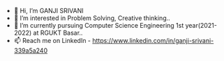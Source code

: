 - 👋 Hi, I’m GANJI SRIVANI 
- 👀 I’m interested in Problem Solving, Creative thinking..
- 🌱 I’m currently pursuing Computer Science Engineering 1st year(2021-2022) at RGUKT Basar..
- 📫 Reach me on LinkedIn - https://www.linkedin.com/in/ganji-srivani-339a5a240



